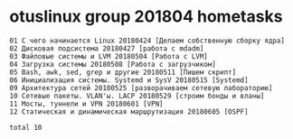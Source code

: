 # otuslinux group 201804 hometasks
	01 С чего начинается Linux 20180424 [Делаем собственную сборку ядра]
	02 Дисковая подсистема 20180427 [работа с mdadm]
	03 Файловые системы и LVM 20180504 [Работа с LVM]
	04 Загрузка системы 20180508 [Работа с загрузчиком]
	05 Bash, awk, sed, grep и другие 20180511 [Пишем скрипт]
	06 Инициализация системы. Systemd и SysV 20180515 [Systemd]
	09 Архитектура сетей 20180525 [разворачиваем сетевую лабораторию]
	10 Сетевые пакеты. VLAN'ы. LACP 20180529 [строим бонды и вланы]
	11 Мосты, туннели и VPN 20180601 [VPN]
	12 Статическая и динамическая маршрутизация 20180605 [OSPF]
	
	total 10